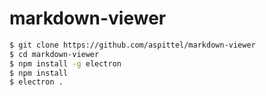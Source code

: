 # markdown-viewer

```bash
$ git clone https://github.com/aspittel/markdown-viewer
$ cd markdown-viewer
$ npm install -g electron
$ npm install
$ electron .
```
